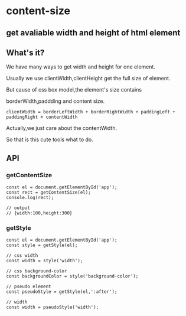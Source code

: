 # content-size

## get avaliable width and height of html element

## What's it?

We have many ways to get width and height for one element.

Usually we use clientWidth,clientHeight get the full size of element.

But cause of css box model,the element's size contains

borderWidth,paddding and content size.


```
clientWidth = borderLeftWidth + borderRightWidth + paddingLeft + paddingRight + contentWidth
````
Actually,we just care about the contentWidth.

So that is this cute tools what to do.

## API

### getContentSize
```
const el = document.getElementById('app');
const rect = getContentSize(el);
console.log(rect);

// output
// {width:100,height:300}
```

### getStyle
```
const el = document.getElementById('app');
const style = getStyle(el);

// css width
const width = style('width');

// css background-color
const backgroundColor = style('background-color');

// pseudo element
const pseudoStyle = getStyle(el,':after');

// width
const width = pseudoStyle('width');
```